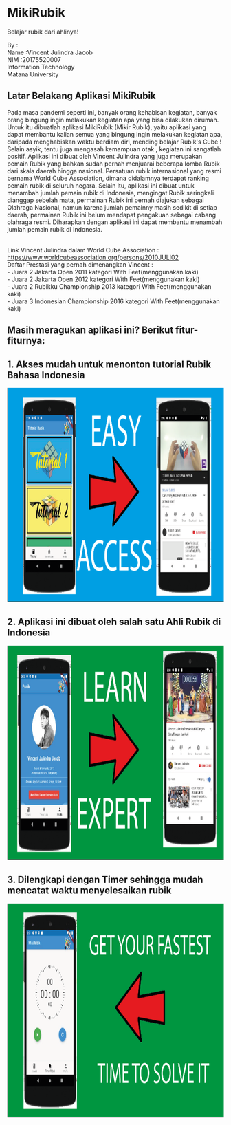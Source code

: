 # MikiRubik
Belajar rubik dari ahlinya!


By : 
<br>Name  :Vincent Julindra Jacob
<br>NIM   :20175520007
<br>Information Technology
<br>Matana University

## Latar Belakang Aplikasi MikiRubik

Pada masa pandemi seperti ini, banyak orang kehabisan kegiatan, banyak orang bingung ingin melakukan kegiatan apa yang bisa dilakukan dirumah. Untuk itu dibuatlah aplikasi MikiRubik (Mikir Rubik), yaitu aplikasi yang dapat membantu kalian semua yang bingung ingin melakukan kegiatan apa, daripada menghabiskan waktu berdiam diri, mending belajar Rubik's Cube ! Selain asyik, tentu juga mengasah kemampuan otak , kegiatan ini sangatlah positif. Aplikasi ini dibuat oleh Vincent Julindra yang juga merupakan pemain Rubik yang bahkan sudah pernah menjuarai beberapa lomba Rubik dari skala daerah hingga nasional. Persatuan rubik internasional yang resmi bernama World Cube Association, dimana didalamnya terdapat ranking pemain rubik di seluruh negara. Selain itu, aplikasi ini dibuat untuk menambah jumlah pemain rubik di Indonesia, mengingat Rubik seringkali dianggap sebelah mata, permainan Rubik ini pernah diajukan sebagai Olahraga Nasional, namun karena jumlah pemainny masih sedikit di setiap daerah, permainan Rubik ini belum mendapat pengakuan sebagai cabang olahraga resmi. Diharapkan dengan aplikasi ini dapat membantu menambah jumlah pemain rubik di Indonesia.

<br>Link Vincent Julindra dalam World Cube Association : https://www.worldcubeassociation.org/persons/2010JULI02
<br>Daftar Prestasi yang pernah dimenangkan Vincent :
<br>- Juara 2 Jakarta Open 2011 kategori With Feet(menggunakan kaki)
<br>- Juara 2 Jakarta Open 2012 kategori With Feet(menggunakan kaki)
<br>- Juara 2 Rubikku Championship 2013 kategori With Feet(menggunakan kaki)
<br>- Juara 3 Indonesian Championship 2016 kategori With Feet(menggunakan kaki)

## Masih meragukan aplikasi ini? Berikut fitur-fiturnya:
## 1. Akses mudah untuk menonton tutorial Rubik Bahasa Indonesia
<img src="ss1/1-01.png" height=500> <br>
## 2. Aplikasi ini dibuat oleh salah satu Ahli Rubik di Indonesia
<img src="ss1/2-01.png" height=500> <br>
## 3. Dilengkapi dengan Timer sehingga mudah mencatat waktu menyelesaikan rubik
<img src="ss1/3-01.png" height=500>
